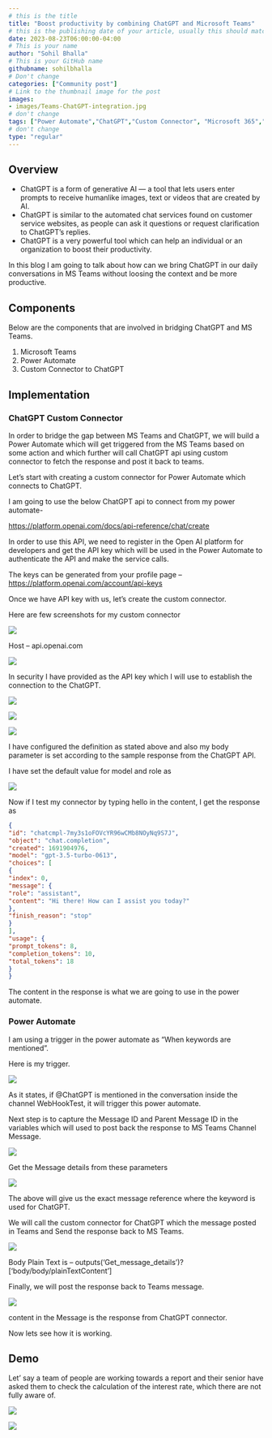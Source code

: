 ```yaml
---
# this is the title
title: "Boost productivity by combining ChatGPT and Microsoft Teams"
# this is the publishing date of your article, usually this should match "now"
date: 2023-08-23T06:00:00-04:00
# This is your name
author: "Sohil Bhalla"
# This is your GitHub name
githubname: sohilbhalla
# Don't change
categories: ["Community post"]
# Link to the thumbnail image for the post
images:
- images/Teams-ChatGPT-integration.jpg
# don't change
tags: ["Power Automate","ChatGPT","Custom Connector", "Microsoft 365","OpenAI","Microsoft Teams"]
# don't change
type: "regular"
---
```


## Overview

* ChatGPT is a form of generative AI — a tool that lets users enter prompts to receive humanlike images, text or videos that are created by AI.
* ChatGPT is similar to the automated chat services found on customer service websites, as people can ask it questions or request clarification to ChatGPT’s replies.
* ChatGPT is a very powerful tool which can help an individual or an organization to boost their productivity.

In this blog I am going to talk about how can we bring ChatGPT in our daily conversations in MS Teams without loosing the context and be more productive.

## Components

Below are the components that are involved in bridging ChatGPT and MS Teams.

1. Microsoft Teams
2. Power Automate
3. Custom Connector to ChatGPT

## Implementation

### ChatGPT Custom Connector

In order to bridge the gap between MS Teams and ChatGPT, we will build a Power Automate which will get triggered from the MS Teams based on some action and which further will call ChatGPT api using custom connector to fetch the response and post it back to teams.

Let’s start with creating a custom connector for Power Automate which connects to ChatGPT.

I am going to use the below ChatGPT api to connect from my power automate-

https://platform.openai.com/docs/api-reference/chat/create

In order to use this API, we need to register in the Open AI platform for developers and get the API key which will be used in the Power Automate to authenticate the API and make the service calls.

The keys can be generated from your profile page – https://platform.openai.com/account/api-keys

Once we have API key with us, let’s create the custom connector.

Here are few screenshots for my custom connector

![](images/image1.png)

Host – api.openai.com

![](images/image2.png)

In security I have provided as the API key which I will use to establish the connection to the ChatGPT.

![](images/image3.png)

![](images/image4.png)

![](images/image5.png)

I have configured the definition as stated above and also my body parameter is set according to the sample response from the ChatGPT API.

I have set the default value for model and role as

![](images/image6.png)

Now if I test my connector by typing hello in the content, I get the response as

```json
{
"id": "chatcmpl-7my3s1oFOVcYR96wCMb8NOyNq9S7J",
"object": "chat.completion",
"created": 1691904976,
"model": "gpt-3.5-turbo-0613",
"choices": [
{
"index": 0,
"message": {
"role": "assistant",
"content": "Hi there! How can I assist you today?"
},
"finish_reason": "stop"
}
],
"usage": {
"prompt_tokens": 8,
"completion_tokens": 10,
"total_tokens": 18
}
}
```
The content in the response is what we are going to use in the power automate.

### Power Automate

I am using a trigger in the power automate as “When keywords are mentioned”.

Here is my trigger.

![](images/image7.png)

As it states, if @ChatGPT is mentioned in the conversation inside the channel WebHookTest, it will trigger this power automate.

Next step is to capture the Message ID and Parent Message ID in the variables which will used to post back the response to MS Teams Channel Message.

![](images/image8.png)

Get the Message details from these parameters

![](images/image9.png)

The above will give us the exact message reference where the keyword is used for ChatGPT.

We will call the custom connector for ChatGPT which the message posted in Teams and Send the response back to MS Teams.

![](images/image10.png)

Body Plain Text is – outputs(‘Get_message_details’)?[‘body/body/plainTextContent’]

Finally, we will post the response back to Teams message.

![](images/image11.png)

content in the Message is the response from ChatGPT connector.

Now lets see how it is working.

## Demo

Let’ say a team of people are working towards a report and their senior have asked them to check the calculation of the interest rate, which there are not fully aware of.

![](images/chatgptteamsdemo.gif)

![](images/demo.png)

